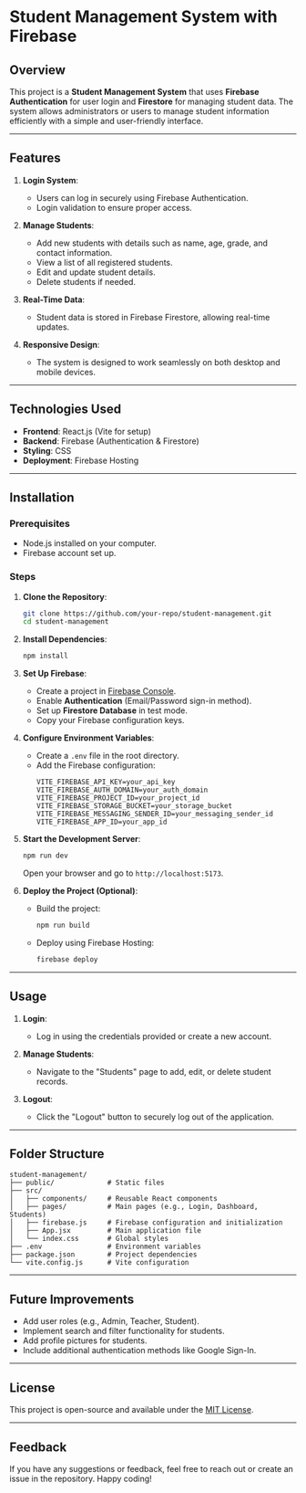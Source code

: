# Student Management System with Firebase

## Overview

This project is a **Student Management System** that uses **Firebase Authentication** for user login and **Firestore** for managing student data. The system allows administrators or users to manage student information efficiently with a simple and user-friendly interface.

---

## Features

1. **Login System**:

   - Users can log in securely using Firebase Authentication.
   - Login validation to ensure proper access.

2. **Manage Students**:

   - Add new students with details such as name, age, grade, and contact information.
   - View a list of all registered students.
   - Edit and update student details.
   - Delete students if needed.

3. **Real-Time Data**:

   - Student data is stored in Firebase Firestore, allowing real-time updates.

4. **Responsive Design**:
   - The system is designed to work seamlessly on both desktop and mobile devices.

---

## Technologies Used

- **Frontend**: React.js (Vite for setup)
- **Backend**: Firebase (Authentication & Firestore)
- **Styling**: CSS
- **Deployment**: Firebase Hosting

---

## Installation

### Prerequisites

- Node.js installed on your computer.
- Firebase account set up.

### Steps

1. **Clone the Repository**:

   ```bash
   git clone https://github.com/your-repo/student-management.git
   cd student-management
   ```

2. **Install Dependencies**:

   ```bash
   npm install
   ```

3. **Set Up Firebase**:

   - Create a project in [Firebase Console](https://console.firebase.google.com/).
   - Enable **Authentication** (Email/Password sign-in method).
   - Set up **Firestore Database** in test mode.
   - Copy your Firebase configuration keys.

4. **Configure Environment Variables**:

   - Create a `.env` file in the root directory.
   - Add the Firebase configuration:
     ```plaintext
     VITE_FIREBASE_API_KEY=your_api_key
     VITE_FIREBASE_AUTH_DOMAIN=your_auth_domain
     VITE_FIREBASE_PROJECT_ID=your_project_id
     VITE_FIREBASE_STORAGE_BUCKET=your_storage_bucket
     VITE_FIREBASE_MESSAGING_SENDER_ID=your_messaging_sender_id
     VITE_FIREBASE_APP_ID=your_app_id
     ```

5. **Start the Development Server**:

   ```bash
   npm run dev
   ```

   Open your browser and go to `http://localhost:5173`.

6. **Deploy the Project (Optional)**:
   - Build the project:
     ```bash
     npm run build
     ```
   - Deploy using Firebase Hosting:
     ```bash
     firebase deploy
     ```

---

## Usage

1. **Login**:

   - Log in using the credentials provided or create a new account.

2. **Manage Students**:

   - Navigate to the "Students" page to add, edit, or delete student records.

3. **Logout**:
   - Click the "Logout" button to securely log out of the application.

---

## Folder Structure

```
student-management/
├── public/             # Static files
├── src/
│   ├── components/     # Reusable React components
│   ├── pages/          # Main pages (e.g., Login, Dashboard, Students)
│   ├── firebase.js     # Firebase configuration and initialization
│   ├── App.jsx         # Main application file
│   └── index.css       # Global styles
├── .env                # Environment variables
├── package.json        # Project dependencies
└── vite.config.js      # Vite configuration
```

---

## Future Improvements

- Add user roles (e.g., Admin, Teacher, Student).
- Implement search and filter functionality for students.
- Add profile pictures for students.
- Include additional authentication methods like Google Sign-In.

---

## License

This project is open-source and available under the [MIT License](https://opensource.org/licenses/MIT).

---

## Feedback

If you have any suggestions or feedback, feel free to reach out or create an issue in the repository. Happy coding!
